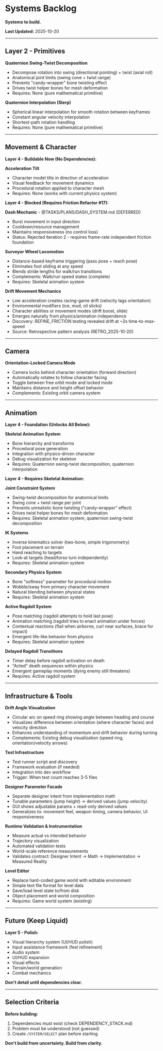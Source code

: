 # Systems Backlog

**Systems to build.**

**Last Updated:** 2025-10-20

---

## Layer 2 - Primitives

**Quaternion Swing-Twist Decomposition**
- Decompose rotation into swing (directional pointing) + twist (axial roll)
- Anatomical joint limits (swing cone + twist range)
- Prevents "candy-wrapper" bone twisting effect
- Drives twist helper bones for mesh deformation
- Requires: None (pure mathematical primitive)

**Quaternion Interpolation (Slerp)**
- Spherical linear interpolation for smooth rotation between keyframes
- Constant angular velocity interpolation
- Shortest-path rotation handling
- Requires: None (pure mathematical primitive)

---

## Movement & Character

**Layer 4 - Buildable Now (No Dependencies):**

**Acceleration Tilt**
- Character model tilts in direction of acceleration
- Visual feedback for movement dynamics
- Procedural rotation applied to character mesh
- Requires: None (works with current physics system)

**Layer 4 - Blocked (Requires Friction Refactor #17):**

**Dash Mechanic** - @TASKS/PLANS/DASH_SYSTEM.md (DEFERRED)
- Burst movement in input direction
- Cooldown/resource management
- Maintains responsiveness (no control loss)
- Status: Rejected iteration 2 - requires frame-rate independent friction foundation

**Surveyor Wheel Locomotion**
- Distance-based keyframe triggering (pass pose + reach pose)
- Eliminates foot sliding at any speed
- Blends stride lengths for walk/run transitions
- Complements: Walk/run speed states (complete)
- Requires: Skeletal animation system

**Drift Movement Mechanics**
- Low acceleration creates racing-game drift (velocity lags orientation)
- Environmental modifiers (ice, mud, oil slicks)
- Character abilities or movement modes (drift boost, slide)
- Emerges naturally from physics/animation independence
- Discovery: REFINE_FRICTION testing revealed drift at ~2s time-to-max-speed
- Source: Retrospective pattern analysis (RETRO_2025-10-20)

---

## Camera

**Orientation-Locked Camera Mode**
- Camera locks behind character orientation (forward direction)
- Automatically rotates to follow character facing
- Toggle between free orbit mode and locked mode
- Maintains distance and height offset behavior
- Complements: Existing orbit camera system

---

## Animation

**Layer 4 - Foundation (Unlocks All Below):**

**Skeletal Animation System**
- Bone hierarchy and transforms
- Procedural pose generation
- Integration with physics-driven character
- Debug visualization for skeleton
- Requires: Quaternion swing-twist decomposition, quaternion interpolation

**Layer 4 - Requires Skeletal Animation:**

**Joint Constraint System**
- Swing-twist decomposition for anatomical limits
- Swing cone + twist range per joint
- Prevents unrealistic bone twisting ("candy-wrapper" effect)
- Drives twist helper bones for mesh deformation
- Requires: Skeletal animation system, quaternion swing-twist decomposition

**IK Systems**
- Inverse kinematics solver (two-bone, simple trigonometry)
- Foot placement on terrain
- Hand reaching to targets
- Look-at targets (head/torso turn independently)
- Requires: Skeletal animation system

**Secondary Physics System**
- Bone "softness" parameter for procedural motion
- Wobble/sway from primary character movement
- Natural blending between physical states
- Requires: Skeletal animation system

**Active Ragdoll System**
- Pose matching (ragdoll attempts to hold last pose)
- Animation matching (ragdoll tries to enact animation under forces)
- Contextual reactions (flail when airborne, curl near surfaces, brace for impact)
- Emergent life-like behavior from physics
- Requires: Skeletal animation system

**Delayed Ragdoll Transitions**
- Timer delay before ragdoll activation on death
- "Acted" death sequences within physics
- Emergent gameplay moments (dying enemy still threatens)
- Requires: Active ragdoll system

---

## Infrastructure & Tools

**Drift Angle Visualization**
- Circular arc on speed ring showing angle between heading and course
- Visualizes difference between orientation (where character faces) and velocity direction
- Enhances understanding of momentum and drift behavior during turning
- Complements: Existing debug visualization (speed ring, orientation/velocity arrows)

**Test Infrastructure**
- Test runner script and discovery
- Framework evaluation (if needed)
- Integration into dev workflow
- Trigger: When test count reaches 3-5 files

**Designer Parameter Facade**
- Separate designer intent from implementation math
- Tunable parameters (jump height) → derived values (jump velocity)
- GUI shows adjustable params + read-only derived values
- Generalizes to: movement feel, weapon timing, camera behavior, UI responsiveness

**Runtime Validation & Instrumentation**
- Measure actual vs intended behavior
- Trajectory visualization
- Automated validation tests
- World-scale reference measurements
- Validates contract: Designer Intent → Math → Implementation → Measured Reality

**Level Editor**
- Replace hard-coded game world with editable environment
- Simple text file format for level data
- Save/load level state to/from disk
- Object placement and world composition
- Requires: Game world system (existing)

---

## Future (Keep Liquid)

**Layer 5 - Polish:**
- Visual hierarchy system (UI/HUD polish)
- Input assistance framework (feel refinement)
- Audio system
- UI/HUD expansion
- Visual effects
- Terrain/world generation
- Combat mechanics

**Don't detail until dependencies clear.**

---

## Selection Criteria

**Before building:**
1. Dependencies must exist (check DEPENDENCY_STACK.md)
2. Problem must be understood (not guessed)
3. Create `/SYSTEM/SELECT` plan before starting

**Don't build from uncertainty. Build from clarity.**
